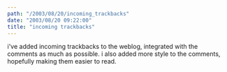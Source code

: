 ```yaml
---
path: "/2003/08/20/incoming_trackbacks" 
date: "2003/08/20 09:22:00" 
title: "incoming trackbacks" 
---
```

<p>i've added incoming trackbacks to the weblog, integrated with the comments as much as possible. i also added more style to the comments, hopefully making them easier to read.</p>